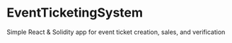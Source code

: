 # EventTicketingSystem
 Simple React &amp; Solidity app for event ticket creation, sales, and verification
